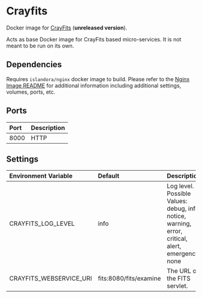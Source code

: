 # Crayfits

Docker image for [CrayFits] (**unreleased version**).

Acts as base Docker image for CrayFits based micro-services. It is not meant to
be run on its own.

## Dependencies

Requires `islandora/nginx` docker image to build. Please refer to the
[Nginx Image README](../nginx/README.md) for additional information including
additional settings, volumes, ports, etc.

## Ports

| Port | Description |
| :--- | :---------- |
| 8000 | HTTP        |

## Settings

| Environment Variable    | Default                | Description                                                                                       |
| :---------------------- | :--------------------- | :------------------------------------------------------------------------------------------------ |
| CRAYFITS_LOG_LEVEL      | info                   | Log level. Possible Values: debug, info, notice, warning, error, critical, alert, emergency, none |
| CRAYFITS_WEBSERVICE_URI | fits:8080/fits/examine | The URL of the FITS servlet.                                                                      |

[CrayFits]: https://github.com/Islandora/Crayfish/tree/4.x/CrayFits
